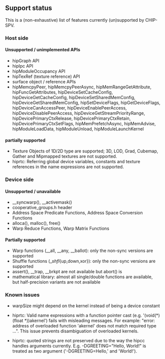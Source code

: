 
## Support status

This is a (non-exhaustive) list of features currently (un)supported by CHIP-SPV.

### Host side

#### Unsupported / unimplemented APIs

* hipGraph API
* hipIpc API
* hipModuleOccupancy API
* hipTexRef (texture reference) API
* surface object / reference APIs
* hipMemcpyPeer, hipMemcpyPeerAsync, hipMemRangeGetAttribute, hipFuncGetAttributes,
  hipDeviceSetCacheConfig, hipDeviceGetCacheConfig,
  hipDeviceSetSharedMemConfig, hipDeviceGetSharedMemConfig,
  hipSetDeviceFlags,  hipGetDeviceFlags,
  hipDeviceCanAccessPeer, hipDeviceEnablePeerAccess,
  hipDeviceDisablePeerAccess, hipDeviceGetStreamPriorityRange,
  hipDevicePrimaryCtxRelease, hipDevicePrimaryCtxRetain,
  hipDevicePrimaryCtxSetFlags, hipMemPrefetchAsync, hipMemAdvise,
  hipModuleLoadData, hipModuleUnload, hipModuleLaunchKernel

#### partially supported
* Texture Objects of 1D/2D type are supported; 3D, LOD, Grad,
  Cubemap, Gather and Mipmapped textures are not supported.
* hiprtc: Referring global device variables, constants and texture
  references in the name expressions are not supported.

### Device side

#### Unsupported / unavailable
* __syncwarp(), __activemask()
* cooperative_groups.h header
* Address Space Predicate Functions, Address Space Conversion Functions
* alloca(), malloc(), free()
* Warp Reduce Functions, Warp Matrix Functions

#### Partially supported

* Warp functions (__all, __any, __ballot): only the non-sync versions are supported
* Shuffle functions (__shfl_{up,down,xor}): only the non-sync versions are supported
* assert(), __trap, __brkpt are not available but abort() is
* mathematical library: almost all single/double functions are available,
  but half-precision variants are not available

### Known issues

* warpSize might depend on the kernel instead of being a device constant

* hiprtc: Valid name expressions with a function pointer cast
  (e.g. '(void(*)(float *))akernel') fails with misleading
  messages. For example: "error: address of overloaded function
  'akernel' does not match required type ...". This issue prevents
  disambiguation of overloaded kernels.

* hiprtc: quoted strings are not preserved due to the way the hipcc
  handles arguments currently.  E.g. -DGREETING="Hello, World!" is
  treated as two argument ('-DGREETING=Hello,' and 'World!').

